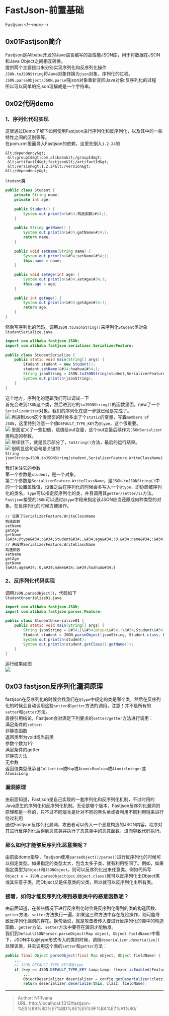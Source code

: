# FastJson-前置基础

  
Fastjson
&lt;!--more--&gt;  
## 0x01Fastjson简介  
Fastjson是Alibaba开发的Java语言编写的高性能JSON库，用于将数据在JSON和Java Object之间相互转换。  
提供两个主要接口来分别实现序列化和反序列化操作  
`JSON.toJSONString`将Java对象转换为`json`对象，序列化的过程。  
`JSON.parseObject/JSON.parse`将json对象重新变回Java对象:反序列化的过程  
所以可以简单的把json理解成是一个字符串。  
## 0x02代码demo  
### 1、序列化代码实现  
这里通过Demo了解下如何使用Fastjson进行序列化和反序列化，以及其中的一些特性之间的区别等等。  
在pom.xml里面导入Fastjson的依赖，这里先倒入`1.2.24`的  
```  
&lt;dependency&gt;    
 &lt;groupId&gt;com.alibaba&lt;/groupId&gt;    
 &lt;artifactId&gt;fastjson&lt;/artifactId&gt;    
 &lt;version&gt;1.2.24&lt;/version&gt;    
&lt;/dependency&gt;  
```  
`Student`类  
```java  
public class Student {    
    private String name;    
    private int age;    
    
    public Student() {    
        System.out.println(&#34;构造函数&#34;);    
    }    
    
    public String getName() {    
        System.out.println(&#34;getName&#34;);    
        return name;    
    }    
    
    public void setName(String name) {    
        System.out.println(&#34;setName&#34;);    
        this.name = name;    
    }    
    
    public void setAge(int age) {    
        System.out.println(&#34;setAge&#34;);    
        this.age = age;    
    }    
    
    public int getAge() {    
        System.out.println(&#34;getAge&#34;);    
        return age;    
    }    
}  
```  
然后写序列化的代码，调用`JSON.toJsonString()`来序列化`Student`类对象  
`StudentSerialize.java`  
```java  
import com.alibaba.fastjson.JSON;    
import com.alibaba.fastjson.serializer.SerializerFeature;    
    
public class StudentSerialize {    
    public static void main(String[] args) {    
        Student student = new Student();    
        student.setName(&#34;huahua&#34;);    
        String jsonString = JSON.toJSONString(student,SerializerFeature.WriteClassName);    
        System.out.println(jsonString);    
    }    
}  
```  
这个地方，序列化的逻辑我们可以调试一下  
首先会进到`JSON`这个类，然后进到它的`toJSONString()`的函数里面，new了一个`SerializeWriter`对象。我们的序列化在这一步就已经是完成了。  
![](https://picture-1304797147.cos.ap-nanjing.myqcloud.com/picture/202408011554011.png)
再进到`JSON`这个类里面的时候多出了个`static`的变量，写着`members of JSON`，这里特别注意一个值`DEFAULT_TYPE_KEY`为`@type`，这个很重要。  
![](https://picture-1304797147.cos.ap-nanjing.myqcloud.com/picture/202408011555494.png)
里面定义了一些初值，赋值给out变量，这个out变量后续作为`JSONSerializer`类构造的参数。  
![](https://picture-1304797147.cos.ap-nanjing.myqcloud.com/picture/202408011557238.png)
继续往下，就是显示部分了，`toString()`方法，最后的运行结果。  
![](https://picture-1304797147.cos.ap-nanjing.myqcloud.com/picture/202408011559111.png)
很明显这句语句是关键的  
`String jsonString=JSON.toJSONString(student,SerializerFeature.WriteClassName);`  
我们关注它的参数  
第一个参数是`student`，是一个对象。  
第二个参数是`SerializerFeature.WriteClassName`，是`JSON.toJSONString()`中的一个设置属性值，设置之后在序列化的时候会多写入一个`@tyoe`，即协商被序列化的类名，`type`可以指定反序列化的类，并且调用其`getter/setter/is`方法。  
`Fastjson`接受的`JSON`可以通过`@type`字段来指定该JSON应当还原成何种类型的对象，在反序列化的时候方便操作。  
```  
// 设置了SerializerFeature.WriteClassName  
构造函数  
setName  
getAge  
getName  
{&#34;@type&#34;:&#34;Student&#34;,&#34;age&#34;:0,&#34;name&#34;:&#34;huahua&#34;}  
// 未设置SerializerFeature.WriteClassName  
构造函数  
setName  
getAge  
getName  
{&#34;age&#34;:0,&#34;name&#34;:&#34;huahua&#34;}  
```  
### 2、反序列化代码实现  
调用`JSON.parseObject()`，代码如下  
`StudentUnserialize01.java`  
```java  
import com.alibaba.fastjson.JSON;    
import com.alibaba.fastjson.parser.Feature;    
    
public class StudentUnserialize01 {    
    public static void main(String[] args) {    
        String jsonString = &#34;{\&#34;@type\&#34;:\&#34;Student\&#34;,\&#34;age\&#34;:0,\&#34;name\&#34;:\&#34;huahua\&#34;}&#34;;    
        Student student = JSON.parseObject(jsonString, Student.class, Feature.SupportNonPublicField);    
        System.out.println(student);    
        System.out.println(student.getClass().getName());    
    }    
}  
```  
运行结果如图  
![](https://picture-1304797147.cos.ap-nanjing.myqcloud.com/picture/202408011610088.png)
## 0x03 fastjson反序列化漏洞原理  
fastjson在反序列化的时候会找我们在`@type`中规定的类是哪个类，然后在反序列化的时候会自动调用这些`setter`和`getter`方法的调用，注意！并不是所有的`setter`和`getter`方法。  
直接引用结论，Fastjson会对满足下列要求的`setter/getter`方法进行调用：  
满足条件的`setter`:  
非静态函数  
返回类型为void或当前类  
参数个数为1个  
满足条件的getter  
非静态方法  
无参数  
返回值类型继承自`Collection`或`Map`或`AtomicBoolean`或`Atomiclnteger`或`AtomicLong`  
### 漏洞原理  
由前面知道，Fastjson是自己实现的一套序列化和反序列化机制，不过时用的Java原生的序列化和反序列化机制。无论是哪个版本，Fastjson反序列化漏洞的原理都是一样的，只不过不同版本是针对不同的黑名单或者利用不同利用链来进行绕过利用  
通过Fastjson反序列化漏洞，攻击者可以传入一个恶意构造的JSON内容，程序对其进行反序列化后得到恶意类并执行了恶意类中的恶意函数，进而导致代码执行。  
### 那么如何才能够反序列化恶意类呢？  
由前面demo指导，Fastjson使用`parseObject()/parse()`进行反序列化的时候可以指定类型。如果指定的类型太大，包含太多子类，就有利用空间了。例如，如果指定类型为`Object`和`JSONObject`，则可以反序列化出来任意类。例如代码写`Object o = JSON.parseObject(poc,Object.class)`就可以反序列化出Object类或其任意子类，而Object又是任意类的父类，所以就可以反序列化出所有类。  
### 接着，如何才能反序列化得到恶意类中的恶意函数呢？  
由前面知道，在某些情况下进行反序列化时会将反序列化得到的类的构造函数、`getter`方法、`setter`方法执行一遍，如果这三种方法中存在危险操作，则可能导致反序列化漏洞的存在。换句话说，就是攻击者传入要进行反序列化的类中的构造函数、`getter`方法、`setter`方法中要存在漏洞才能触发。  
我们到`DefaultJSONParser.parseObject(Map object, Object fieldName)`中看下，JSON中以@type形式传入的类的时候，调用`deserializer.deserialize()`处理该类，并去调用这个类的`setter`和`getter`方法：  
```java  
public final Object parseObject(final Map object, Object fieldName) {  
    ...  
    // JSON.DEFAULT_TYPE_KEY即@type  
    if (key == JSON.DEFAULT_TYPE_KEY &amp;&amp; !lexer.isEnabled(Feature.DisableSpecialKeyDetect)) {  
        ...  
        ObjectDeserializer deserializer = config.getDeserializer(clazz);  
        return deserializer.deserialze(this, clazz, fieldName);  
```  
  

---

> Author: N1Rvana  
> URL: http://localhost:1313/fastjson-%E5%89%8D%E7%BD%AE%E5%9F%BA%E7%A1%80/  

